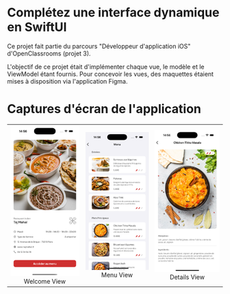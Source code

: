 # Complétez une interface dynamique en SwiftUI

Ce projet fait partie du parcours "Développeur d'application iOS" d'OpenClassrooms (projet 3).

L'objectif de ce projet était d'implémenter chaque vue, le modèle et le ViewModel étant fournis.
Pour concevoir les vues, des maquettes étaient mises à disposition via l'application Figma.

# Captures d'écran de l'application

<table style="border: none">
  <tr>
    <td align="center">
      <img src="TajMahal/TajMahal/Screenshots/1_WelcomeView.png" alt="Welcome View" width="300"><br>
      Welcome View
    </td>
    <td align="center">
      <img src="TajMahal/TajMahal/Screenshots/2_MenuView.png" alt="Menu View" width="300"><br>
      Menu View
    </td>
    <td align="center">
      <img src="TajMahal/TajMahal/Screenshots/3_DetailsView.png" alt="Details View" width="300"><br>
      Details View
    </td>
  </tr>
</table>
